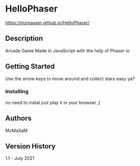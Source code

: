 # HelloPhaser
https://mzmaxam.github.io/HelloPhaser/

## Description
Arcade Game
Made in JavaScript with the help of Phaser io

## Getting Started

Use the arrow keys to move around and collect stars easy ya?

### Installing

no need to instal just play it in your browser ;)


## Authors

MzMaXaM

## Version History

1.1 - July 2021
